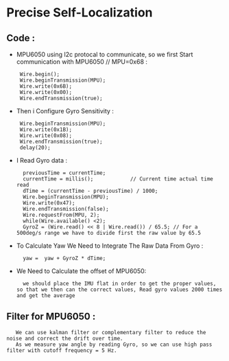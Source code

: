 # **Precise Self-Localization**
## Code :
+ MPU6050 using I2c protocal to communicate, so we first Start communication with MPU6050 // MPU=0x68 :
  	
       Wire.begin();
       Wire.beginTransmission(MPU);      
       Wire.write(0x6B); 
       Wire.write(0x00);                 
       Wire.endTransmission(true); 
+ Then i Configure Gyro Sensitivity :

       Wire.beginTransmission(MPU);
       Wire.write(0x1B);
       Wire.write(0x08);
       Wire.endTransmission(true);
       delay(20);
+ I Read Gyro data :

        previousTime = currentTime; 
        currentTime = millis();            // Current time actual time read
        dTime = (currentTime - previousTime) / 1000; 
        Wire.beginTransmission(MPU);
        Wire.write(0x47); 
        Wire.endTransmission(false);
        Wire.requestFrom(MPU, 2);
        while(Wire.available() <2);
        GyroZ = (Wire.read() << 8 | Wire.read()) / 65.5; // For a 500deg/s range we have to divide first the raw value by 65.5
+ To Calculate Yaw We Need to Integrate The Raw Data From Gyro :
  	
        yaw =  yaw + GyroZ * dTime;
         
+ We Need to Calculate the offset of MPU6050:
	
        we should place the IMU flat in order to get the proper values, so that we then can the correct values, Read gyro values 2000 times and get the average



## Filter for MPU6050 :

  	   We can use kalman filter or complementary filter to reduce the noise and correct the drift over time.
  	   As we measure yaw angle by reading Gyro, so we can use high pass filter with cutoff frequency = 5 Hz.



